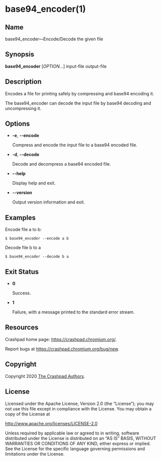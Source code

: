 <!--
Copyright 2020 The Crashpad Authors

Licensed under the Apache License, Version 2.0 (the "License");
you may not use this file except in compliance with the License.
You may obtain a copy of the License at

    http://www.apache.org/licenses/LICENSE-2.0

Unless required by applicable law or agreed to in writing, software
distributed under the License is distributed on an "AS IS" BASIS,
WITHOUT WARRANTIES OR CONDITIONS OF ANY KIND, either express or implied.
See the License for the specific language governing permissions and
limitations under the License.
-->

# base94_encoder(1)

## Name

base94_encoder—Encode/Decode the given file

## Synopsis

**base94_encoder** [_OPTION…_] input-file output-file

## Description

Encodes a file for printing safely by compressing and base94 encoding it.

The base94_encoder can decode the input file by base94 decoding and
uncompressing it.

## Options

 * **-e**, **--encode**

   Compress and encode the input file to a base94 encoded file.

 * **-d**, **--decode**

   Decode and decompress a base94 encoded file.

 * **--help**

   Display help and exit.

 * **--version**

   Output version information and exit.

## Examples

Encode file a to b:

```
$ base94_encoder --encode a b
```

Decode file b to a

```
$ base94_encoder --decode b a
```

## Exit Status

 * **0**

   Success.

 * **1**

   Failure, with a message printed to the standard error stream.


## Resources

Crashpad home page: https://crashpad.chromium.org/.

Report bugs at https://crashpad.chromium.org/bug/new.

## Copyright

Copyright 2020 [The Crashpad
Authors](https://chromium.googlesource.com/crashpad/crashpad/+/main/AUTHORS).

## License

Licensed under the Apache License, Version 2.0 (the “License”);
you may not use this file except in compliance with the License.
You may obtain a copy of the License at

  http://www.apache.org/licenses/LICENSE-2.0

Unless required by applicable law or agreed to in writing, software
distributed under the License is distributed on an “AS IS” BASIS,
WITHOUT WARRANTIES OR CONDITIONS OF ANY KIND, either express or implied.
See the License for the specific language governing permissions and
limitations under the License.
